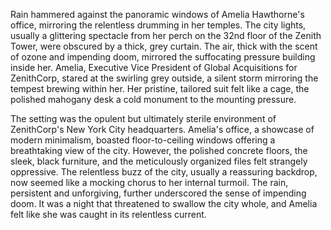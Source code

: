 Rain hammered against the panoramic windows of Amelia Hawthorne's office, mirroring the relentless drumming in her temples.  The city lights, usually a glittering spectacle from her perch on the 32nd floor of the Zenith Tower, were obscured by a thick, grey curtain.  The air, thick with the scent of ozone and impending doom, mirrored the suffocating pressure building inside her.  Amelia, Executive Vice President of Global Acquisitions for ZenithCorp, stared at the swirling grey outside, a silent storm mirroring the tempest brewing within her.  Her pristine, tailored suit felt like a cage, the polished mahogany desk a cold monument to the mounting pressure.

The setting was the opulent but ultimately sterile environment of ZenithCorp's New York City headquarters.  Amelia's office, a showcase of modern minimalism, boasted floor-to-ceiling windows offering a breathtaking view of the city.  However, the polished concrete floors, the sleek, black furniture, and the meticulously organized files felt strangely oppressive.  The relentless buzz of the city, usually a reassuring backdrop, now seemed like a mocking chorus to her internal turmoil.  The rain, persistent and unforgiving, further underscored the sense of impending doom.  It was a night that threatened to swallow the city whole, and Amelia felt like she was caught in its relentless current.
